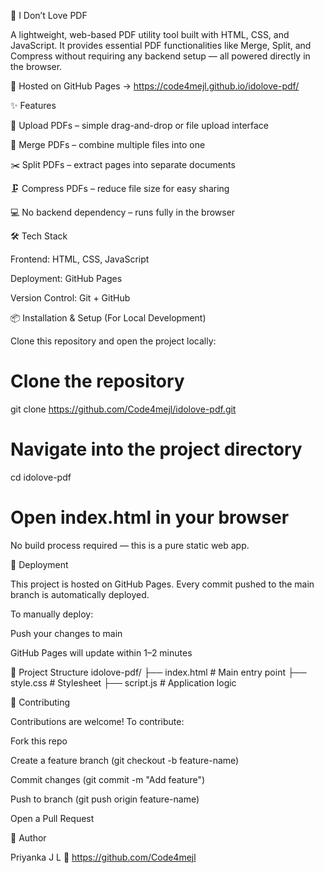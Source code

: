 
📄 I Don’t Love PDF

A lightweight, web-based PDF utility tool built with HTML, CSS, and JavaScript.
It provides essential PDF functionalities like Merge, Split, and Compress without requiring any backend setup — all powered directly in the browser.

🚀 Hosted on GitHub Pages → https://code4mejl.github.io/idolove-pdf/

✨ Features

📂 Upload PDFs – simple drag-and-drop or file upload interface

🔗 Merge PDFs – combine multiple files into one

✂️ Split PDFs – extract pages into separate documents

🗜️ Compress PDFs – reduce file size for easy sharing

💻 No backend dependency – runs fully in the browser

🛠️ Tech Stack

Frontend: HTML, CSS, JavaScript

Deployment: GitHub Pages

Version Control: Git + GitHub

📦 Installation & Setup (For Local Development)

Clone this repository and open the project locally:

# Clone the repository
git clone https://github.com/Code4mejl/idolove-pdf.git

# Navigate into the project directory
cd idolove-pdf

# Open index.html in your browser


No build process required — this is a pure static web app.

🚀 Deployment

This project is hosted on GitHub Pages.
Every commit pushed to the main branch is automatically deployed.

To manually deploy:

Push your changes to main

GitHub Pages will update within 1–2 minutes

📂 Project Structure
idolove-pdf/
├── index.html        # Main entry point
├── style.css         # Stylesheet
├── script.js         # Application logic


🤝 Contributing

Contributions are welcome! To contribute:

Fork this repo

Create a feature branch (git checkout -b feature-name)

Commit changes (git commit -m "Add feature")

Push to branch (git push origin feature-name)

Open a Pull Request


👤 Author

Priyanka J L
🔗 https://github.com/Code4mejl
